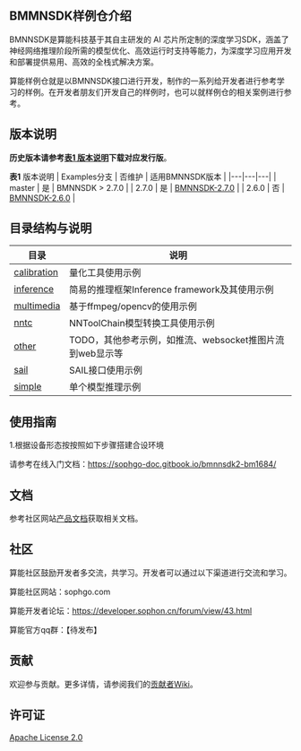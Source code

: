 ## BMMNSDK样例仓介绍

BMNNSDK是算能科技基于其自主研发的 AI 芯片所定制的深度学习SDK，涵盖了神经网络推理阶段所需的模型优化、高效运行时支持等能力，为深度学习应用开发和部署提供易用、高效的全栈式解决方案。

算能样例仓就是以BMNNSDK接口进行开发，制作的一系列给开发者进行参考学习的样例。在开发者朋友们开发自己的样例时，也可以就样例仓的相关案例进行参考。

## 版本说明

**历史版本请参考[表1 版本说明](#Version-Description)下载对应发行版**。

**表1** 版本说明<a name="Version-Description"></a>
| Examples分支 | 否维护 | 适用BMNNSDK版本 |
|---|---|---|
| master | 是 | BMNNSDK > 2.7.0 |
| 2.7.0 | 是 | [BMNNSDK-2.7.0](https://sophon-file.sophon.cn/sophon-prod-s3/drive/22/04/14/10/bmnnsdk2_bm1684_v2.7.0_20220316_patched_0413.zip) |
| 2.6.0 | 否 | [BMNNSDK-2.6.0](https://sophon-file.sophon.cn/sophon-prod-s3/drive/22/02/10/18/bmnnsdk2_bm1684_v2.6.0.zip) |


## 目录结构与说明
| 目录 | 说明 |
|---|---|
| [calibration](./calibration) | 量化工具使用示例 |
| [inference](./inference) | 简易的推理框架Inference framework及其使用示例 |
| [multimedia](./multimedia) | 基于ffmpeg/opencv的使用示例 |
| [nntc](./nntc) | NNToolChain模型转换工具使用示例 |
| [other](./other) | TODO，其他参考示例，如推流、websocket推图片流到web显示等 |
| [sail](./sail) | SAIL接口使用示例 |
| [simple](./simple) | 单个模型推理示例 |


## 使用指南

1.根据设备形态按按照如下步骤搭建合设环境

请参考在线入门文档：https://sophgo-doc.gitbook.io/bmnnsdk2-bm1684/

## 文档

参考社区网站[产品文档](https://developer.sophon.cn/site/index/document/all/all.html)获取相关文档。

## 社区

算能社区鼓励开发者多交流，共学习。开发者可以通过以下渠道进行交流和学习。

算能社区网站：sophgo.com

算能开发者论坛：https://developer.sophon.cn/forum/view/43.html

算能官方qq群：【待发布】

## 贡献

欢迎参与贡献。更多详情，请参阅我们的[贡献者Wiki](./CONTRIBUTING_CN.md)。

## 许可证
[Apache License 2.0](LICENSE)